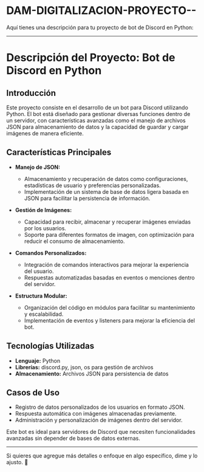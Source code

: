 # DAM-DIGITALIZACION-PROYECTO--
Aquí tienes una descripción para tu proyecto de bot de Discord en Python:  

---

# **Descripción del Proyecto: Bot de Discord en Python**  

## **Introducción**  
Este proyecto consiste en el desarrollo de un bot para Discord utilizando Python. El bot está diseñado para gestionar diversas funciones dentro de un servidor, con características avanzadas como el manejo de archivos JSON para almacenamiento de datos y la capacidad de guardar y cargar imágenes de manera eficiente.  

## **Características Principales**  

- **Manejo de JSON:**  
  - Almacenamiento y recuperación de datos como configuraciones, estadísticas de usuario y preferencias personalizadas.  
  - Implementación de un sistema de base de datos ligera basada en JSON para facilitar la persistencia de información.  

- **Gestión de Imágenes:**  
  - Capacidad para recibir, almacenar y recuperar imágenes enviadas por los usuarios.  
  - Soporte para diferentes formatos de imagen, con optimización para reducir el consumo de almacenamiento.  

- **Comandos Personalizados:**  
  - Integración de comandos interactivos para mejorar la experiencia del usuario.  
  - Respuestas automatizadas basadas en eventos o menciones dentro del servidor.  

- **Estructura Modular:**  
  - Organización del código en módulos para facilitar su mantenimiento y escalabilidad.  
  - Implementación de eventos y listeners para mejorar la eficiencia del bot.  

## **Tecnologías Utilizadas**  
- **Lenguaje:** Python  
- **Librerías:** discord.py, json, os para gestión de archivos  
- **Almacenamiento:** Archivos JSON para persistencia de datos  

## **Casos de Uso**  
- Registro de datos personalizados de los usuarios en formato JSON.  
- Respuesta automática con imágenes almacenadas previamente.  
- Administración y personalización de imágenes dentro del servidor.  

Este bot es ideal para servidores de Discord que necesiten funcionalidades avanzadas sin depender de bases de datos externas.  

---

Si quieres que agregue más detalles o enfoque en algo específico, dime y lo ajusto. 🚀
